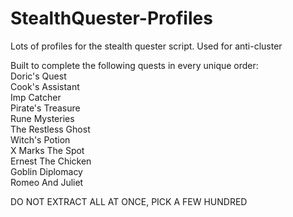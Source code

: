 # StealthQuester-Profiles
Lots of profiles for the stealth quester script. Used for anti-cluster<br />

Built to complete the following quests in every unique order:<br />
	Doric's Quest<br />
	Cook's Assistant<br />
	Imp Catcher<br />
	Pirate's Treasure<br />
	Rune Mysteries<br />
	The Restless Ghost<br />
	Witch's Potion<br />
	X Marks The Spot<br />
	Ernest The Chicken<br />
	Goblin Diplomacy<br />
	Romeo And Juliet<br />
	
DO NOT EXTRACT ALL AT ONCE, PICK A FEW HUNDRED
